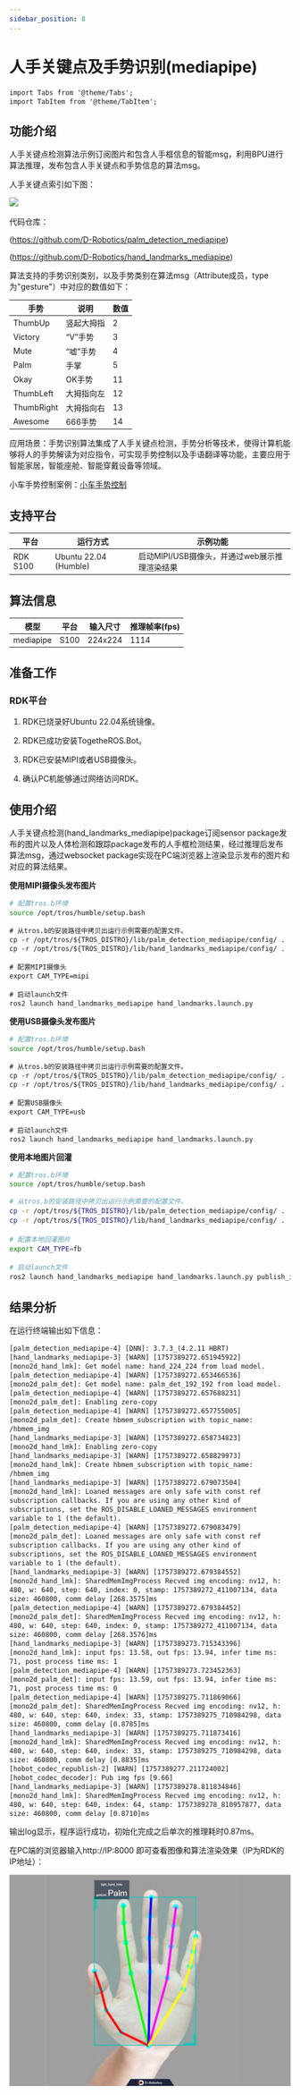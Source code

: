 ```yaml
---
sidebar_position: 8
---
```

# 人手关键点及手势识别(mediapipe)

```mdx-code-block
import Tabs from '@theme/Tabs';
import TabItem from '@theme/TabItem';
```

## 功能介绍

人手关键点检测算法示例订阅图片和包含人手框信息的智能msg，利用BPU进行算法推理，发布包含人手关键点和手势信息的算法msg。

人手关键点索引如下图：

![](https://rdk-doc.oss-cn-beijing.aliyuncs.com/doc/img/05_Robot_development/03_boxs/function/image/box_adv/hand_lmk_index.jpeg)

代码仓库：

 (https://github.com/D-Robotics/palm_detection_mediapipe)

 (https://github.com/D-Robotics/hand_landmarks_mediapipe)

算法支持的手势识别类别，以及手势类别在算法msg（Attribute成员，type为"gesture"）中对应的数值如下：

| 手势       | 说明       | 数值 |
| ---------- | ---------- | ---- |
| ThumbUp    | 竖起大拇指 | 2    |
| Victory    | “V”手势    | 3    |
| Mute       | “嘘”手势   | 4    |
| Palm       | 手掌       | 5    |
| Okay       | OK手势     | 11   |
| ThumbLeft  | 大拇指向左 | 12   |
| ThumbRight | 大拇指向右 | 13   |
| Awesome    | 666手势    | 14   |

应用场景：手势识别算法集成了人手关键点检测，手势分析等技术，使得计算机能够将人的手势解读为对应指令，可实现手势控制以及手语翻译等功能，主要应用于智能家居，智能座舱、智能穿戴设备等领域。

小车手势控制案例：[小车手势控制](/docs/05_Robot_development/04_apps/car_gesture_control.md)

## 支持平台

| 平台                             | 运行方式     | 示例功能                                        |
| -------------------------------- | ------------ | ----------------------------------------------- |
| RDK S100 | Ubuntu 22.04 (Humble) | 启动MIPI/USB摄像头，并通过web展示推理渲染结果 |

## 算法信息

| 模型 | 平台 | 输入尺寸 | 推理帧率(fps) |
| ---- | ---- | ------------ | ---- |
| mediapipe | S100 | 224x224 | 1114 |

## 准备工作

### RDK平台

1. RDK已烧录好Ubuntu 22.04系统镜像。

2. RDK已成功安装TogetheROS.Bot。

3. RDK已安装MIPI或者USB摄像头。

4. 确认PC机能够通过网络访问RDK。

## 使用介绍

人手关键点检测(hand_landmarks_mediapipe)package订阅sensor package发布的图片以及人体检测和跟踪package发布的人手框检测结果，经过推理后发布算法msg，通过websocket package实现在PC端浏览器上渲染显示发布的图片和对应的算法结果。


**使用MIPI摄像头发布图片**


<Tabs groupId="tros-distro">

<TabItem value="humble" label="Humble">

```bash
# 配置tros.b环境
source /opt/tros/humble/setup.bash
```

</TabItem>

</Tabs>

```shell
# 从tros.b的安装路径中拷贝出运行示例需要的配置文件。
cp -r /opt/tros/${TROS_DISTRO}/lib/palm_detection_mediapipe/config/ .
cp -r /opt/tros/${TROS_DISTRO}/lib/hand_landmarks_mediapipe/config/ .

# 配置MIPI摄像头
export CAM_TYPE=mipi

# 启动launch文件
ros2 launch hand_landmarks_mediapipe hand_landmarks.launch.py
```

**使用USB摄像头发布图片**


<Tabs groupId="tros-distro">

<TabItem value="humble" label="Humble">

```bash
# 配置tros.b环境
source /opt/tros/humble/setup.bash
```

</TabItem>

</Tabs>

```shell
# 从tros.b的安装路径中拷贝出运行示例需要的配置文件。
cp -r /opt/tros/${TROS_DISTRO}/lib/palm_detection_mediapipe/config/ .
cp -r /opt/tros/${TROS_DISTRO}/lib/hand_landmarks_mediapipe/config/ .

# 配置USB摄像头
export CAM_TYPE=usb

# 启动launch文件
ros2 launch hand_landmarks_mediapipe hand_landmarks.launch.py
```

**使用本地图片回灌**

```bash
# 配置tros.b环境
source /opt/tros/humble/setup.bash
```

<Tabs groupId="tros-distro">

<TabItem value="humble" label="Humble">

```bash
# 从tros.b的安装路径中拷贝出运行示例需要的配置文件。
cp -r /opt/tros/${TROS_DISTRO}/lib/palm_detection_mediapipe/config/ .
cp -r /opt/tros/${TROS_DISTRO}/lib/hand_landmarks_mediapipe/config/ .

# 配置本地回灌图片
export CAM_TYPE=fb

# 启动launch文件
ros2 launch hand_landmarks_mediapipe hand_landmarks.launch.py publish_image_source:=config/example.jpg publish_image_format:=jpg publish_output_image_w:=640 publish_output_image_h:=480
```

## 结果分析

在运行终端输出如下信息：

```shell
[palm_detection_mediapipe-4] [DNN]: 3.7.3_(4.2.11 HBRT)
[hand_landmarks_mediapipe-3] [WARN] [1757389272.651945922] [mono2d_hand_lmk]: Get model name: hand_224_224 from load model.
[palm_detection_mediapipe-4] [WARN] [1757389272.653466536] [mono2d_palm_det]: Get model name: palm_det_192_192 from load model.
[palm_detection_mediapipe-4] [WARN] [1757389272.657688231] [mono2d_palm_det]: Enabling zero-copy
[palm_detection_mediapipe-4] [WARN] [1757389272.657755005] [mono2d_palm_det]: Create hbmem_subscription with topic_name: /hbmem_img
[hand_landmarks_mediapipe-3] [WARN] [1757389272.658734823] [mono2d_hand_lmk]: Enabling zero-copy
[hand_landmarks_mediapipe-3] [WARN] [1757389272.658829973] [mono2d_hand_lmk]: Create hbmem_subscription with topic_name: /hbmem_img
[hand_landmarks_mediapipe-3] [WARN] [1757389272.679073504] [mono2d_hand_lmk]: Loaned messages are only safe with const ref subscription callbacks. If you are using any other kind of subscriptions, set the ROS_DISABLE_LOANED_MESSAGES environment variable to 1 (the default).
[palm_detection_mediapipe-4] [WARN] [1757389272.679083479] [mono2d_palm_det]: Loaned messages are only safe with const ref subscription callbacks. If you are using any other kind of subscriptions, set the ROS_DISABLE_LOANED_MESSAGES environment variable to 1 (the default).
[hand_landmarks_mediapipe-3] [WARN] [1757389272.679384552] [mono2d_hand_lmk]: SharedMemImgProcess Recved img encoding: nv12, h: 480, w: 640, step: 640, index: 0, stamp: 1757389272_411007134, data size: 460800, comm delay [268.3575]ms
[palm_detection_mediapipe-4] [WARN] [1757389272.679384452] [mono2d_palm_det]: SharedMemImgProcess Recved img encoding: nv12, h: 480, w: 640, step: 640, index: 0, stamp: 1757389272_411007134, data size: 460800, comm delay [268.3576]ms
[hand_landmarks_mediapipe-3] [WARN] [1757389273.715343396] [mono2d_hand_lmk]: input fps: 13.58, out fps: 13.94, infer time ms: 71, post process time ms: 1
[palm_detection_mediapipe-4] [WARN] [1757389273.723452363] [mono2d_palm_det]: input fps: 13.59, out fps: 13.94, infer time ms: 71, post process time ms: 0
[palm_detection_mediapipe-4] [WARN] [1757389275.711869066] [mono2d_palm_det]: SharedMemImgProcess Recved img encoding: nv12, h: 480, w: 640, step: 640, index: 33, stamp: 1757389275_710984298, data size: 460800, comm delay [0.8785]ms
[hand_landmarks_mediapipe-3] [WARN] [1757389275.711873416] [mono2d_hand_lmk]: SharedMemImgProcess Recved img encoding: nv12, h: 480, w: 640, step: 640, index: 33, stamp: 1757389275_710984298, data size: 460800, comm delay [0.8835]ms
[hobot_codec_republish-2] [WARN] [1757389277.211724002] [hobot_codec_decoder]: Pub img fps [9.66]
[hand_landmarks_mediapipe-3] [WARN] [1757389278.811834846] [mono2d_hand_lmk]: SharedMemImgProcess Recved img encoding: nv12, h: 480, w: 640, step: 640, index: 64, stamp: 1757389278_810957877, data size: 460800, comm delay [0.8710]ms
```

输出log显示，程序运行成功，初始化完成之后单次的推理耗时0.87ms。

在PC端的浏览器输入http://IP:8000 即可查看图像和算法渲染效果（IP为RDK的IP地址）：

![](image/hand_lmk_web.jpg)
